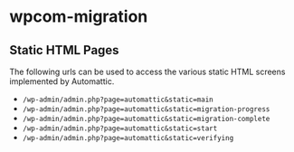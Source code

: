 # wpcom-migration

## Static HTML Pages

The following urls can be used to access the various static HTML screens implemented by Automattic.

* `/wp-admin/admin.php?page=automattic&static=main`
* `/wp-admin/admin.php?page=automattic&static=migration-progress`
* `/wp-admin/admin.php?page=automattic&static=migration-complete`
* `/wp-admin/admin.php?page=automattic&static=start`
* `/wp-admin/admin.php?page=automattic&static=verifying`
